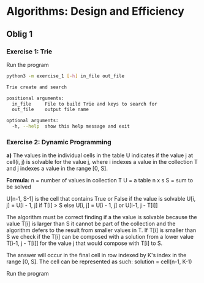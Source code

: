 # Algorithms: Design and Efficiency
## Oblig 1
### Exercise 1: Trie
Run the program
```bash
python3 -m exercise_1 [-h] in_file out_file

Trie create and search

positional arguments:
  in_file     File to build Trie and keys to search for
  out_file    output file name

optional arguments:
  -h, --help  show this help message and exit
```

### Exercise 2: Dynamic Programming

**a)**
The values in the individual cells in the table U indicates if the value j at cell(i, j) is solvable for the value j, 
where i indexes a value in the collection T and j indexes a value in the range [0, S].

**Formula:**
n = number of values in collection T
U = a table n x s
S = sum to be solved
    
U[n-1, S-1] is the cell that contains True or False if the value is solvable
U[i, j] = U[i - 1, j] if T[i] > S else U[i, j] = U[i - 1, j] or U[i-1, j - T[i]]

The algorithm must be correct finding if a the value is solvable because the value T[i] is larger than S it cannot be part
of the collection and the algorithm defers to the result from smaller values in T. If T[i] is smaller than S we check if the T[i]
can be composed with a solution from a lower value T[i-1, j - T[i]] for the value j that would compose with T[i] to S.

The answer will occur in the final cell in row indexed by K's index in the range [0, S]. The cell can be represented as 
such: solution = cell(n-1, K-1)

Run the program
```bash

```